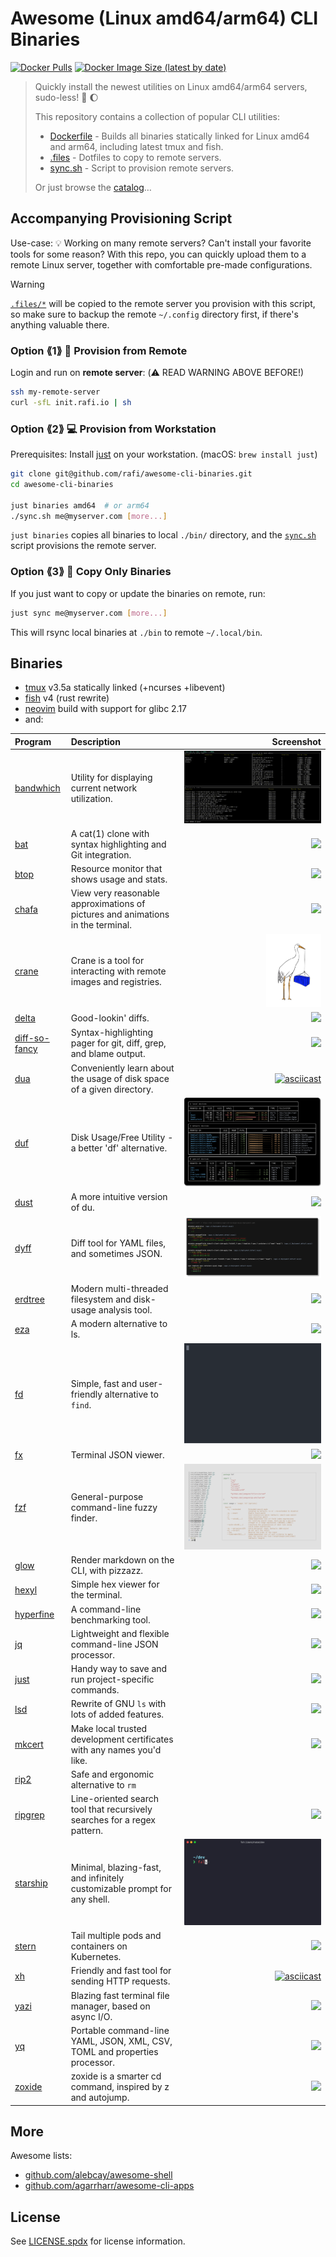 # Awesome (Linux amd64/arm64) CLI Binaries

[![Docker Pulls](https://img.shields.io/docker/pulls/rafib/awesome-cli-binaries)](https://hub.docker.com/r/rafib/awesome-cli-binaries)
[![Docker Image Size (latest by date)](https://img.shields.io/docker/image-size/rafib/awesome-cli-binaries)](https://hub.docker.com/r/rafib/awesome-cli-binaries)

> Quickly install the newest utilities on Linux amd64/arm64 servers, sudo-less!
> 🚀 🌔
>
> This repository contains a collection of popular CLI utilities:
>
> - [Dockerfile](./Dockerfile) - Builds all binaries statically linked for Linux
>   amd64 and arm64, including latest tmux and fish.
> - [.files](./.files/) - Dotfiles to copy to remote servers.
> - [sync.sh](./sync.sh) - Script to provision remote servers.
>
> Or just browse the [catalog](#binaries)…

## Accompanying Provisioning Script

Use-case: 💡 Working on many remote servers? Can't install your favorite tools
for some reason? With this repo, you can quickly upload them to a remote Linux
server, together with comfortable pre-made configurations.

> [!WARNING]
> [`.files/*`](./.files/) will be copied to the remote server you provision with
> this script, so make sure to backup the remote `~/.config` directory first, if
> there's anything valuable there.

### Option ⟪1⟫ 👾 Provision from Remote

Login and run on **remote server**: (⚠️ READ WARNING ABOVE BEFORE!)

```sh
ssh my-remote-server
curl -sfL init.rafi.io | sh
```

### Option ⟪2⟫ 💻 Provision from Workstation

Prerequisites: Install [just] on your workstation. (macOS: `brew install just`)

```sh
git clone git@github.com/rafi/awesome-cli-binaries.git
cd awesome-cli-binaries

just binaries amd64  # or arm64
./sync.sh me@myserver.com [more...]
```

`just binaries` copies all binaries to local `./bin/` directory, and the
[`sync.sh`](./sync.sh) script provisions the remote server.

### Option ⟪3⟫ 🧰 Copy Only Binaries

If you just want to copy or update the binaries on remote, run:

```sh
just sync me@myserver.com [more...]
```

This will rsync local binaries at `./bin` to remote `~/.local/bin`.

## Binaries

- [tmux] v3.5a statically linked (+ncurses +libevent)
- [fish] v4 (rust rewrite)
- [neovim] build with support for glibc 2.17
- and:

| Program       | Description   | Screenshot  |
|:------------- |:------------- | -----------:|
| [bandwhich]   | Utility for displaying current network utilization. | <img src="https://github.com/imsnif/bandwhich/raw/main/res/demo.gif" /> |
| [bat]         | A cat(1) clone with syntax highlighting and Git integration. | <img src="https://imgur.com/rGsdnDe.png" /> |
| [btop]        | Resource monitor that shows usage and stats. | <img src="https://raw.githubusercontent.com/aristocratos/btop/main/Img/normal.png" /> |
| [chafa]       | View very reasonable approximations of pictures and animations in the terminal. | <img src="https://hpjansson.org/chafa/gallery/maru-geneve-240-rgb.png" width="60%" /> |
| [crane]       | Crane is a tool for interacting with remote images and registries. | <img src="https://raw.githubusercontent.com/google/go-containerregistry/main/images/crane.png" width="40%" /> |
| [delta]       | Good-lookin' diffs. | <img src="https://user-images.githubusercontent.com/52205/86275526-76792100-bba1-11ea-9e78-6be9baa80b29.png" /> |
| [diff-so-fancy] | Syntax-highlighting pager for git, diff, grep, and blame output. | <img src="https://github.com/so-fancy/diff-so-fancy/blob/master/diff-so-fancy.png?raw=true" /> |
| [dua]         | Conveniently learn about the usage of disk space of a given directory. | [![asciicast](https://asciinema.org/a/316444.svg)](https://asciinema.org/a/316444) |
| [duf]         | Disk Usage/Free Utility - a better 'df' alternative. | <img src="https://raw.githubusercontent.com/muesli/duf/master/duf.png" /> |
| [dust]        | A more intuitive version of du. | <img src="https://raw.githubusercontent.com/bootandy/dust/master/media/snap.png" /> |
| [dyff]        | Diff tool for YAML files, and sometimes JSON. | <img src="https://raw.githubusercontent.com/homeport/dyff/main/.docs/dyff-between-kubectl-diff.png" /> |
| [erdtree]     | Modern multi-threaded filesystem and disk-usage analysis tool. | <img src="https://github.com/solidiquis/erdtree/blob/master/assets/top_showcase.png?raw=true" /> |
| [eza]         | A modern alternative to ls. | <img src="https://github.com/eza-community/eza/raw/main/docs/images/screenshots.png" /> |
| [fd]          | Simple, fast and user-friendly alternative to `find`. | <img src="https://raw.githubusercontent.com/sharkdp/fd/master/doc/screencast.svg" /> |
| [fx]          | Terminal JSON viewer. | <img src="https://medv.io/assets/fx/fx-preview.gif" /> |
| [fzf]         | General-purpose command-line fuzzy finder. | <img src="https://raw.githubusercontent.com/junegunn/i/master/fzf-preview.png" /> |
| [glow]        | Render markdown on the CLI, with pizzazz. | <img src="https://stuff.charm.sh/glow/glow-1.3-trailer-github.gif" /> |
| [hexyl]       | Simple hex viewer for the terminal. | <img src="https://i.imgur.com/MWO9uSL.png" /> |
| [hyperfine]   | A command-line benchmarking tool. | <img src="https://i.imgur.com/z19OYxE.gif" /> |
| [jq]          | Lightweight and flexible command-line JSON processor. | <img src="https://jqlang.github.io/jq/jq.png" width="50%" /> |
| [just]        | Handy way to save and run project-specific commands. | <img src="https://raw.githubusercontent.com/casey/just/master/screenshot.png" /> |
| [lsd]         | Rewrite of GNU `ls` with lots of added features. | <img src="https://raw.githubusercontent.com/Peltoche/lsd/assets/screen_lsd.png" /> |
| [mkcert]      | Make local trusted development certificates with any names you'd like. | <img src="https://user-images.githubusercontent.com/1225294/51066373-96d4aa80-15be-11e9-91e2-f4e44a3a4458.png" /> |
| [rip2]     | Safe and ergonomic alternative to `rm` | |
| [ripgrep]     | Line-oriented search tool that recursively searches for a regex pattern. | <img src="https://burntsushi.net/stuff/ripgrep1.png" /> |
| [starship]    | Minimal, blazing-fast, and infinitely customizable prompt for any shell. | <img src="https://raw.githubusercontent.com/starship/starship/master/media/demo.gif" /> |
| [stern]       | Tail multiple pods and containers on Kubernetes. | <img src="https://i0.wp.com/blog.knoldus.com/wp-content/uploads/2021/01/image.png?ssl=1" /> |
| [xh]          | Friendly and fast tool for sending HTTP requests. | [![asciicast](https://raw.githubusercontent.com/ducaale/xh/master/assets/xh-demo.gif)](https://asciinema.org/a/475190) |
| [yazi]        | Blazing fast terminal file manager, based on async I/O. | <img src="https://repository-images.githubusercontent.com/663900193/c1f495b1-8d69-4dba-a7e3-dbfde3a817f6" /> |
| [yq]          | Portable command-line YAML, JSON, XML, CSV, TOML and properties processor. | <img src="https://miro.medium.com/v2/resize:fit:640/1*gsqh7A_ivvZM5ht66hx3Xw.png" /> |
| [zoxide]      | zoxide is a smarter cd command, inspired by z and autojump. | <img src="https://raw.githubusercontent.com/ajeetdsouza/zoxide/main/contrib/tutorial.webp" /> |

## More

Awesome lists:

- [github.com/alebcay/awesome-shell](https://github.com/alebcay/awesome-shell)
- [github.com/agarrharr/awesome-cli-apps](https://github.com/agarrharr/awesome-cli-apps)

## License

See [LICENSE.spdx](./LICENSE.spdx) for license information.

[bandwhich]: https://github.com/imsnif/bandwhich
[bat]: https://github.com/sharkdp/bat
[btop]: https://github.com/aristocratos/btop
[chafa]: https://hpjansson.org/chafa
[crane]: https://github.com/google/go-containerregistry
[delta]: https://github.com/dandavison/delta
[diff-so-fancy]: https://github.com/so-fancy/diff-so-fancy
[dua]: https://github.com/Byron/dua-cli
[duf]: https://github.com/muesli/duf
[dust]: https://github.com/bootandy/dust
[dyff]: https://github.com/homeport/dyff
[erdtree]: https://github.com/solidiquis/erdtree
[eza]: https://github.com/eza-community/eza
[fd]: https://github.com/sharkdp/fd
[fish]: https://github.com/fish-shell/fish-shell
[fx]: https://github.com/antonmedv/fx
[fzf]: https://github.com/junegunn/fzf
[glow]: https://github.com/charmbracelet/glow
[hexyl]: https://github.com/sharkdp/hexyl
[hyperfine]: https://github.com/sharkdp/hyperfine
[jq]: https://github.com/stedolan/jq
[just]: https://github.com/casey/just
[lsd]: https://github.com/lsd-rs/lsd
[mkcert]: https://github.com/FiloSottile/mkcert
[rip2]: https://github.com/MilesCranmer/rip2
[neovim]: https://github.com/neovim/neovim
[ripgrep]: https://github.com/BurntSushi/ripgrep
[starship]: https://github.com/starship/starship
[stern]: https://github.com/stern/stern
[tmux]: https://github.com/tmux/tmux
[xh]: https://github.com/ducaale/xh
[yazi]: https://github.com/sxyazi/yazi
[yq]: https://github.com/mikefarah/yq
[zoxide]: https://github.com/ajeetdsouza/zoxide
